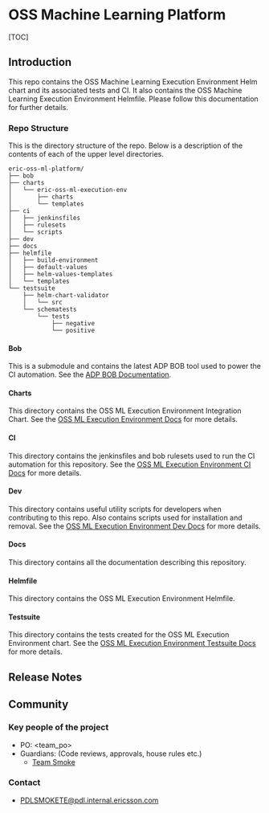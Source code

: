 # OSS Machine Learning Platform

[TOC]


## Introduction
This repo contains the OSS Machine Learning Execution Environment Helm chart and its associated tests and CI.
It also contains the OSS Machine Learning Execution Environment Helmfile.
Please follow this documentation for further details.

### Repo Structure
This is the directory structure of the repo.
Below is a description of the contents of each of the upper level directories.
```
eric-oss-ml-platform/
├── bob
├── charts
│   └── eric-oss-ml-execution-env
│       ├── charts
│       └── templates
├── ci
│   ├── jenkinsfiles
│   ├── rulesets
│   └── scripts
├── dev
├── docs
├── helmfile
│   ├── build-environment
│   ├── default-values
│   ├── helm-values-templates
│   └── templates
└── testsuite
    ├── helm-chart-validator
    │   └── src
    └── schematests
        └── tests
            ├── negative
            └── positive
```
#### Bob
This is a submodule and contains the latest ADP BOB tool used to power the CI automation.
See the [ADP BOB Documentation](https://gerrit.ericsson.se/plugins/gitiles/adp-cicd/bob).

#### Charts
This directory contains the OSS ML Execution Environment Integration Chart.
See the [OSS ML Execution Environment Docs](docs/deployment.md) for more details.

#### CI
This directory contains the jenkinsfiles and bob rulesets used to run the CI automation for this repository.
See the [OSS ML Execution Environment CI Docs](docs/ci/ml-execution-env_ci.md) for more details.

#### Dev
This directory contains useful utility scripts for developers when contributing to this repo.
Also contains scripts used for installation and removal.
See the [OSS ML Execution Environment Dev Docs](docs/dev/developer_guide.md) for more details.

#### Docs
This directory contains all the documentation describing this repository.

#### Helmfile
This directory contains the OSS ML Execution Environment Helmfile.

#### Testsuite
This directory contains the tests created for the OSS ML Execution Environment chart.
See the [OSS ML Execution Environment Testsuite Docs](docs/testsuite/test_overview.md)
for more details.

## Release Notes

## Community
### Key people of the project
  - PO: <team_po>
  - Guardians: (Code reviews, approvals, house rules etc.)
    - [Team Smoke](https://confluence-oss.seli.wh.rnd.internal.ericsson.com/display/IDUN/Team+Smoke)
### Contact
  - PDLSMOKETE@pdl.internal.ericsson.com
